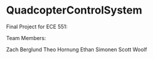 # QuadcopterControlSystem

Final Project for ECE 551:

Team Members:

Zach Berglund
Theo Hornung
Ethan Simonen
Scott Woolf

